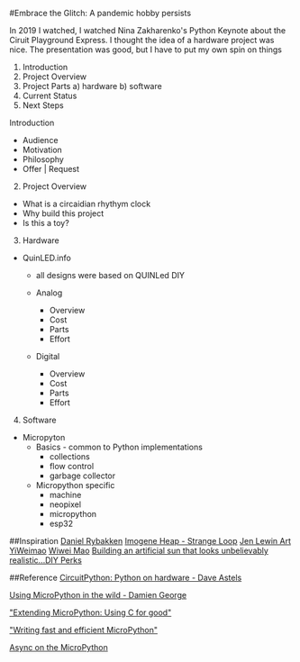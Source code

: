 #Embrace the Glitch: A pandemic hobby persists

In 2019 I watched, I watched Nina Zakharenko's Python Keynote about the Ciruit Playground Express. I thought the idea of a hardware project was nice. The presentation was good, but I have to put my own spin on things




1) Introduction
2) Project Overview
3) Project Parts
  a) hardware
  b) software
4) Current Status
5) Next Steps


Introduction
  * Audience
  * Motivation
  * Philosophy
  * Offer | Request
2) Project Overview
  * What is a circaidian rhythym clock
  * Why build this project
  * Is this a toy?
  
3) Hardware
  * QuinLED.info
    * all designs were based on QUINLed DIY
    * Analog
      * Overview
      * Cost
      * Parts
      * Effort

    * Digital
      * Overview
      * Cost
      * Parts
      * Effort

  
4) Software
  * Micropyton
    * Basics - common to Python implementations
      * collections
      * flow control
      * garbage collector
    * Micropython specific
      * machine
      * neopixel
      * micropython
      * esp32



##Inspiration
[Daniel Rybakken](http://www.danielrybakken.com/Daniel_Rybakken.html)
[Imogene Heap - Strange Loop](https://www.youtube.com/watch?v=p7LJXt88Kmw)
[Jen Lewin Art](https://www.wired.com/video/watch/obsessed-lights)
[YiWeimao](https://yiweimao.github.io/blog/ping_pong_led_clock/#Timing)
[Wiwei Mao](https://github.com/YiweiMao/pingPongClock/blob/master/pingPongClock.ino)
[Building an artificial sun that looks unbelievably realistic...DIY Perks](https://www.youtube.com/watch?v=6bqBsHSwPgw)

##Reference
[CircuitPython: Python on hardware - Dave Astels](https://www.youtube.com/watch?v=rN7kvWuAt7k&t=1510s)

[Using MicroPython in the wild - Damien George](https://www.youtube.com/watch?v=WI-nTf5iM84)

["Extending MicroPython: Using C for good"](https://www.youtube.com/watch?v=437CZBnK8vI)

["Writing fast and efficient MicroPython"]("https://www.youtube.com/watch?v=hHec4qL00x0")

[Async on the MicroPython](https://gpiocc.github.io/learn/micropython/esp/2020/06/13/martin-ku-asynchronous-programming-with-uasyncio-in-micropython.html)

